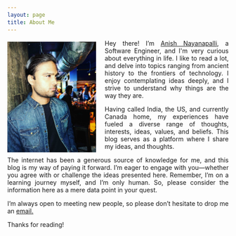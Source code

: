 ```yaml
---
layout: page
title: About Me
---
```


<div>
    <img src="/public/images/Anish.jpeg" style="width: 40%; margin-right: 4%; margin-top: 1%; margin-bottom: 1%; float: left">
    <div>
        <p align="justify">
            Hey there! I’m <a href = "https://www.linkedin.com/in/anayanapalli/"  target="_blank">Anish Nayanapalli</a>, a Software Engineer, and I'm very curious about everything in life. I like to read a lot, and delve into topics ranging from ancient history to the frontiers of technology. I enjoy contemplating ideas deeply, and I strive to understand why things are the way they are.
        </p>
        <p align="justify">
            Having called India, the US, and currently Canada home, my experiences have fueled a diverse range of thoughts, interests, ideas, values, and beliefs. This blog serves as a platform where I share my ideas, and thoughts.
        </p>
        <p align="justify">
            The internet has been a generous source of knowledge for me, and this blog is my way of paying it forward. I’m eager to engage with you—whether you agree with or challenge the ideas presented here. Remember, I’m on a learning journey myself, and I’m only human. So, please consider the information here as a mere data point in your quest.
        </p>
        <p align="justify">
            I’m always open to meeting new people, so please don’t hesitate to drop me an <a href="mailto:anayanapalli@gmail.com">email.</a>
        </p>
        <p align="justify">
            Thanks for reading!
        </p>
    </div>
</div>